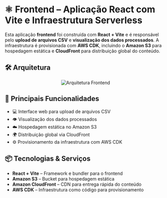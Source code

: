# ⚛️ Frontend – Aplicação React com Vite e Infraestrutura Serverless

Esta aplicação **frontend** foi construída com **React + Vite** e é responsável pelo **upload de arquivos CSV** e **visualização dos dados processados**. A infraestrutura é provisionada com **AWS CDK**, incluindo o **Amazon S3** para hospedagem estática e **CloudFront** para distribuição global do conteúdo.

## 🛠️ Arquitetura

<p align="center">
  <img src="https://github.com/IgorCruzz/cdk-samples/blob/main/diagrams/frontend-architecture.png" alt="Arquitetura Frontend" />
</p>

## 🚀 Principais Funcionalidades

- 💻 Interface web para upload de arquivos CSV  
- 👁️ Visualização dos dados processados  
- ☁️ Hospedagem estática no Amazon S3  
- 🌍 Distribuição global via CloudFront  
- ⚙️ Provisionamento da infraestrutura com AWS CDK  

## 📦 Tecnologias & Serviços

- **React + Vite** – Framework e bundler para o frontend  
- **Amazon S3** – Bucket para hospedagem estática  
- **Amazon CloudFront** – CDN para entrega rápida do conteúdo  
- **AWS CDK** – Infraestrutura como código para provisionamento  
